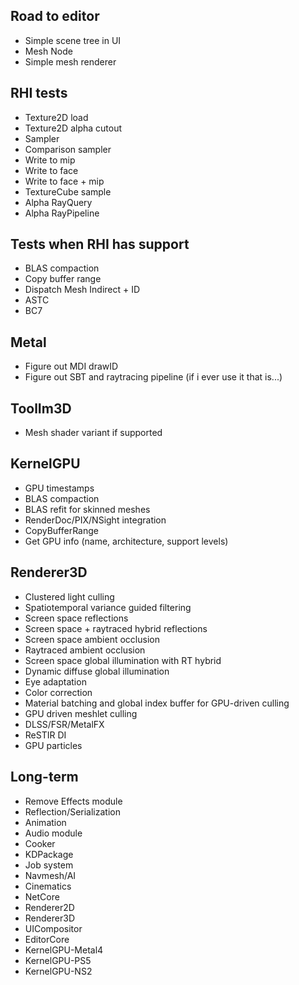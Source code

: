 ## Road to editor
- Simple scene tree in UI
- Mesh Node
- Simple mesh renderer

## RHI tests
- Texture2D load
- Texture2D alpha cutout
- Sampler
- Comparison sampler
- Write to mip
- Write to face
- Write to face + mip
- TextureCube sample
- Alpha RayQuery
- Alpha RayPipeline

## Tests when RHI has support
- BLAS compaction
- Copy buffer range
- Dispatch Mesh Indirect + ID
- ASTC
- BC7

## Metal
- Figure out MDI drawID
- Figure out SBT and raytracing pipeline (if i ever use it that is...)

## ToolIm3D
- Mesh shader variant if supported

## KernelGPU
- GPU timestamps
- BLAS compaction
- BLAS refit for skinned meshes
- RenderDoc/PIX/NSight integration
- CopyBufferRange
- Get GPU info (name, architecture, support levels)

## Renderer3D
- Clustered light culling
- Spatiotemporal variance guided filtering
- Screen space reflections
- Screen space + raytraced hybrid reflections
- Screen space ambient occlusion
- Raytraced ambient occlusion
- Screen space global illumination with RT hybrid
- Dynamic diffuse global illumination
- Eye adaptation
- Color correction
- Material batching and global index buffer for GPU-driven culling
- GPU driven meshlet culling
- DLSS/FSR/MetalFX
- ReSTIR DI
- GPU particles

## Long-term
- Remove Effects module
- Reflection/Serialization
- Animation
- Audio module
- Cooker
- KDPackage
- Job system
- Navmesh/AI
- Cinematics
- NetCore
- Renderer2D
- Renderer3D
- UICompositor
- EditorCore
- KernelGPU-Metal4
- KernelGPU-PS5
- KernelGPU-NS2
